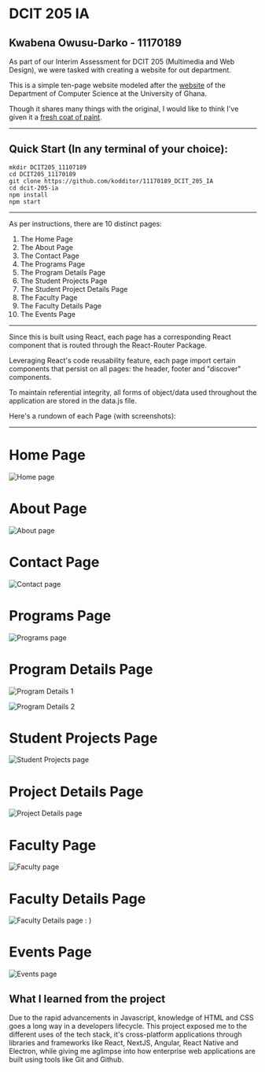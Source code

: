 # DCIT 205 IA
## Kwabena Owusu-Darko - 11170189

As part of our Interim Assessment for DCIT 205 (Multimedia and Web Design), we were tasked with creating a website for out department.

This is a simple ten-page website modeled after the [website](https://dcs.ug.edu.gh) of the Department of Computer Science at the University of Ghana.

Though it shares many things with the original, I would like to think I've given it a [fresh coat of paint](https://www.figma.com/file/DhpahaH1pht2FAa5YD8eJc/DCIT_205?type=design&node-id=26%3A466&mode=design&t=e5xxNr1AvhmhTCME-1).


---
## Quick Start (In any terminal of your choice):
```
mkdir DCIT205_11107189
cd DCIT205_11170189
git clone https://github.com/kodditor/11170189_DCIT_205_IA
cd dcit-205-ia
npm install
npm start
```
---



As per instructions, there are 10 distinct pages:
1. The Home Page
2. The About Page
3. The Contact Page
4. The Programs Page
5. The Program Details Page
6. The Student Projects Page
7. The Student Project Details Page
8. The Faculty Page
9. The Faculty Details Page
10. The Events Page
---

Since this is built using React, each page has a corresponding React component that is routed through the React-Router Package.

Leveraging React's code reusability feature, each page import certain components that persist on all pages: the header, footer and "discover" components.

To maintain referential integrity, all forms of object/data used throughout the application are stored in the data.js file.

Here's a rundown of each Page (with screenshots):


---

# Home Page
![Home page](/assets/home.png)


# About Page
![About page](/assets/about.png)

# Contact Page
![Contact page](/assets/contact.png)

# Programs Page
![Programs page](/assets/programs.png)

# Program Details Page
![Program Details 1](/assets/program_details_1.png)

![Program Details 2](/assets/program_details_2.png)

# Student Projects Page
![Student Projects page](/assets/projects.png)

# Project Details Page
![Project Details page](/assets/project_details.png)

# Faculty Page
![Faculty page](/assets/faculty.png)

# Faculty Details Page
![Faculty Details page](/assets/faculty_details.png)
: )
# Events Page
![Events page](/assets/events.png)


## What I learned from the project

Due to the rapid advancements in Javascript, knowledge of HTML and CSS goes a long way in a developers lifecycle. This project exposed me to the different uses of the tech stack, it's cross-platform applications through libraries and frameworks like React, NextJS, Angular, React Native and Electron, while giving me aglimpse into how enterprise web applications are built using tools like Git and Github.








